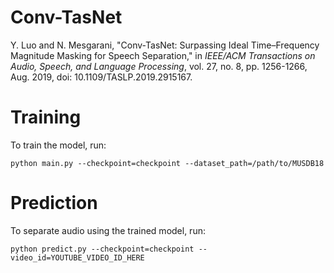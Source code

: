 # Conv-TasNet

Y. Luo and N. Mesgarani, "Conv-TasNet: Surpassing Ideal Time–Frequency Magnitude Masking for Speech Separation," in *IEEE/ACM Transactions on Audio, Speech, and Language Processing*, vol. 27, no. 8, pp. 1256-1266, Aug. 2019, doi: 10.1109/TASLP.2019.2915167.

# Training

To train the model, run:
```
python main.py --checkpoint=checkpoint --dataset_path=/path/to/MUSDB18
```

# Prediction

To separate audio using the trained model, run:
```
python predict.py --checkpoint=checkpoint --video_id=YOUTUBE_VIDEO_ID_HERE
```
